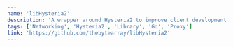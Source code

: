 ```yaml
---
name: 'libHysteria2'
description: 'A wrapper around Hysteria2 to improve client development experience. Provides easy-to-use APIs for integrating Hysteria2 protocol into applications.'
tags: ['Networking', 'Hysteria2', 'Library', 'Go', 'Proxy']
link: 'https://github.com/thebytearray/libHysteria2'
---
```

